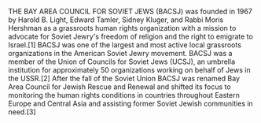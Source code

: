 THE BAY AREA COUNCIL FOR SOVIET JEWS (BACSJ) was founded in 1967 by Harold B. Light, Edward Tamler, Sidney Kluger, and Rabbi Moris Hershman as a grassroots human rights organization with a mission to advocate for Soviet Jewry's freedom of religion and the right to emigrate to Israel.[1] BACSJ was one of the largest and most active local grassroots organizations in the American Soviet Jewry movement. BACSJ was a member of the Union of Councils for Soviet Jews (UCSJ), an umbrella institution for approximately 50 organizations working on behalf of Jews in the USSR.[2] After the fall of the Soviet Union BACSJ was renamed Bay Area Council for Jewish Rescue and Renewal and shifted its focus to monitoring the human rights conditions in countries throughout Eastern Europe and Central Asia and assisting former Soviet Jewish communities in need.[3]
